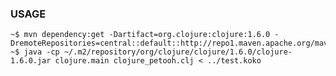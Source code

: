 ### USAGE
    ~$ mvn dependency:get -Dartifact=org.clojure:clojure:1.6.0 -DremoteRepositories=central::default::http://repo1.maven.apache.org/maven2
    ~$ java -cp ~/.m2/repository/org/clojure/clojure/1.6.0/clojure-1.6.0.jar clojure.main clojure_petooh.clj < ../test.koko

